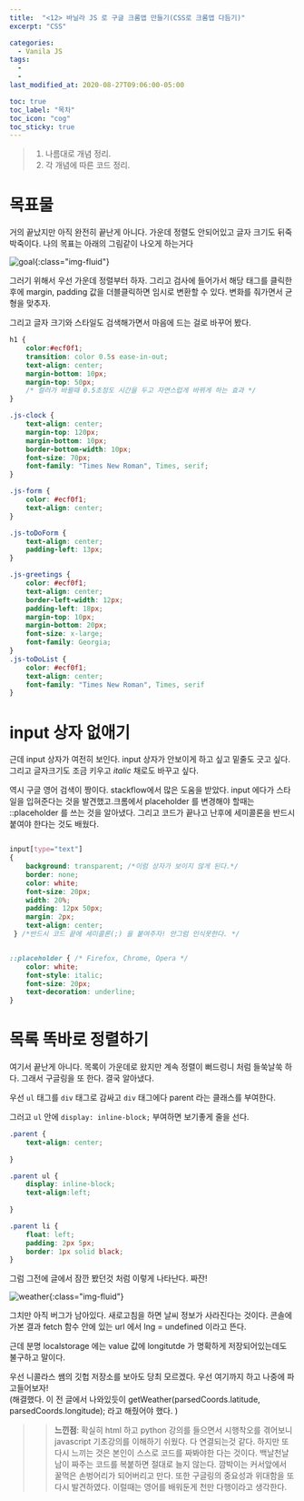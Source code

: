 ```yaml
---
title:  "<12> 바닐라 JS 로 구글 크롬앱 만들기(CSS로 크롬앱 다듬기)"
excerpt: "CSS"

categories:
  - Vanila JS
tags:
  - 
  - 
last_modified_at: 2020-08-27T09:06:00-05:00

toc: true
toc_label: "목차"
toc_icon: "cog"
toc_sticky: true
---
```


> 1. 나름대로 개념 정리.  
> 2. 각 개념에 따른 코드 정리.  


# 목표물

거의 끝났지만 아직 완전히 끝난게 아니다. 가운데 정렬도 안되어있고 글자 크기도 뒤죽박죽이다. 나의 목표는 아래의 그림같이 나오게 하는거다

![goal](https://yeonghunko.github.io/assets/img/vanila/goal.png){:class="img-fluid"}

그러기 위해서 우선 가운데 정렬부터 하자. 그리고 검사에 들어가서 해당 태그를 클릭한후에 margin, padding 값을 더블클릭하면 임시로 변환할 수 있다. 변화를 줘가면서 균형을 맞추자.  

그리고 글자 크기와 스타일도 검색해가면서 마음에 드는 걸로 바꾸어 봤다.


```css
h1 {
    color:#ecf0f1;
    transition: color 0.5s ease-in-out; 
    text-align: center;
    margin-bottom: 10px;
    margin-top: 50px;
    /* 컬러가 바뀔때 0.5초정도 시간을 두고 자연스럽게 바뀌게 하는 효과 */
}

.js-clock {
    text-align: center;
    margin-top: 120px;
    margin-bottom: 10px;
    border-bottom-width: 10px;
    font-size: 70px;
    font-family: "Times New Roman", Times, serif;
}

.js-form {
    color: #ecf0f1;
    text-align: center;
}

.js-toDoForm {
    text-align: center;
    padding-left: 13px;
}

.js-greetings {
    color: #ecf0f1;
    text-align: center;
    border-left-width: 12px;
    padding-left: 18px;
    margin-top: 10px;
    margin-bottom: 20px;
    font-size: x-large;
    font-family: Georgia; 
}
.js-toDoList {
    color: #ecf0f1;
    text-align: center;
    font-family: "Times New Roman", Times, serif
}

```
# input 상자 없애기

근데 input 상자가 여전히 보인다. input 상자가 안보이게 하고 싶고 밑줄도 긋고 싶다. 그리고 글자크기도 조금 키우고 _italic_ 채로도 바꾸고 싶다. 

역시 구글 영어 검색이 짱이다. stackflow에서 많은 도움을 받았다. input 에다가 스타일을 입혀준다는 것을 발견했고.크롬에서 placeholder 를 변경해야 할때는 ::placeholder 를 쓰는 것을 알아냈다. 그리고 코드가 끝나고 난후에 세미콜론을 반드시 붙여야 한다는 것도 배웠다.

```css

input[type="text"]
{
    background: transparent; /*이럼 상자가 보이지 않게 된다.*/
    border: none;
    color: white;
    font-size: 20px;    
    width: 20%;
    padding: 12px 50px;
    margin: 2px;  
    text-align: center;  
 } /*반드시 코드 끝에 세미콜론(;) 을 붙여주자! 안그럼 인식못한다. */


::placeholder { /* Firefox, Chrome, Opera */ 
    color: white; 
    font-style: italic; 
    font-size: 20px; 
    text-decoration: underline;
} 
```

# 목록 똑바로 정렬하기

여기서 끝난게 아니다. 목록이 가운데로 왔지만 계속 정렬이 뻐드렁니 처럼 들쑥날쑥 하다. 그래서 구글링을 또 한다. 결국 알아냈다.  

우선 `ul` 태그를 `div` 태그로 감싸고 `div` 태그에다 parent 라는 클래스를 부여한다.  

그러고 `ul` 안에 `display: inline-block;` 부여하면 보기좋게 줄을 선다.

```css
.parent {
    text-align: center;
    
}

.parent ul {
    display: inline-block; 
    text-align:left;    
    
}

.parent li {
    float: left;
    padding: 2px 5px;
    border: 1px solid black;
}

```
그럼 그전에 글에서 잠깐 봤던것 처럼 이렇게 나타난다. 짜잔!

![weather](https://yeonghunko.github.io/assets/img/vanila/weather.png){:class="img-fluid"}

그치만 아직 버그가 남아있다. 새로고침을 하면 날씨 정보가 사라진다는 것이다. 콘솔에 가본 결과 fetch 함수 안에 있는 url 에서 lng = undefined 이라고 뜬다.  

근데 분명 localstorage 에는 value 값에 longitutde 가 명확하게 저장되어있는데도 불구하고 말이다.  

우선 니콜라스 쌤의 깃헙 저장소를 보아도 당최 모르겠다. 우선 여기까지 하고 나중에 파고들어보자! \
(해결했다. 이 전 글에서 나와있듯이 getWeather(parsedCoords.latitude, parsedCoords.longitude); 라고 해줬어야 했다. )


>> **느낀점**: 확실히 html 하고 python 강의를 들으면서 시행착오를 겪어보니 javascript 기초강의를 이해하기 쉬웠다. 다 연결되는것 같다. 하지만 또다시 느끼는 것은 본인이 스스로 코드를 짜봐야한 다는 것이다. 백날천날 남이 짜주는 코드를 복붙하면 절대로 늘지 않는다. 깜박이는 커서앞에서 꿀먹은 손벙어리가 되어버리고 만다. 
또한 구글링의 중요성과 위대함을 또다시 발견하였다. 이럴때는 영어를 배워둔게 천만 다행이라고 생각한다.